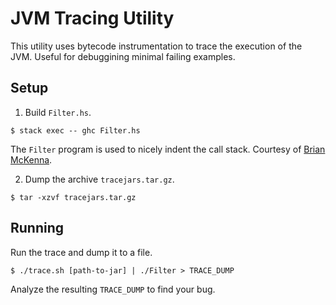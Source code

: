 # JVM Tracing Utility

This utility uses bytecode instrumentation to trace the execution of the JVM. Useful for debuggining minimal failing examples.

## Setup

1. Build `Filter.hs`.

  ``` $ stack exec -- ghc Filter.hs ```

  The `Filter` program is used to nicely indent the call stack.
  Courtesy of [Brian McKenna](https://github.com/puffnfresh).

2. Dump the archive `tracejars.tar.gz`.

  ``` $ tar -xzvf tracejars.tar.gz ```

## Running

Run the trace and dump it to a file.

```
$ ./trace.sh [path-to-jar] | ./Filter > TRACE_DUMP
```

Analyze the resulting `TRACE_DUMP` to find your bug.

